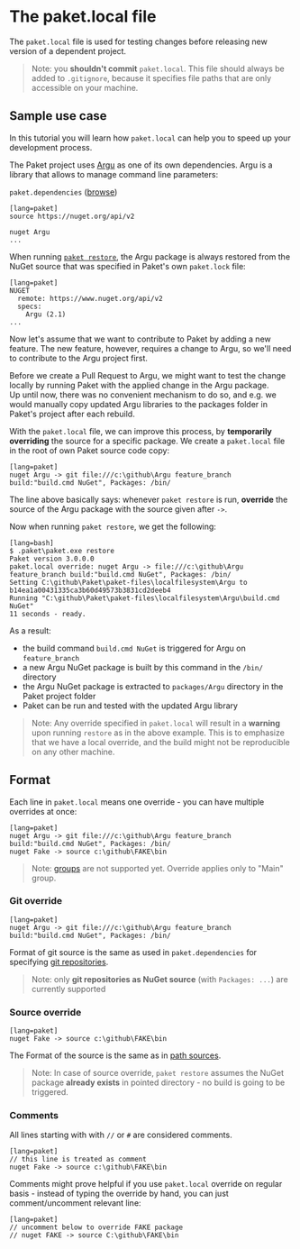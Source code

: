 The paket.local file
===================

The `paket.local` file is used for testing changes before releasing new version of a dependent project.

> Note: you **shouldn't commit** `paket.local`. This file should always be added to `.gitignore`, because it specifies file paths that are only accessible on your machine.

Sample use case 
---------------

In this tutorial you will learn how `paket.local` can help you to speed up your development process.

The Paket project uses [Argu](http://fsprojects.github.io/Argu/) as one of its own dependencies. Argu is a library that allows to manage command line parameters:

`paket.dependencies` ([browse](https://github.com/fsprojects/Paket/blob/master/paket.dependencies))

    [lang=paket]
    source https://nuget.org/api/v2
    
    nuget Argu
    ...

When running [`paket restore`](file:///C:/github/Paket/docs/output/paket-restore.html), the Argu package is always restored from the NuGet source that was specified in Paket's own `paket.lock` file:

    [lang=paket]
    NUGET
      remote: https://www.nuget.org/api/v2
      specs:
        Argu (2.1)
    ...

Now let's assume that we want to contribute to Paket by adding a new feature.
The new feature, however, requires a change to Argu, so we'll need to contribute to the Argu project first.

Before we create a Pull Request to Argu, we might want to test the change locally by running Paket with the applied change in the Argu package.  
Up until now, there was no convenient mechanism to do so, and e.g. we would manually copy updated Argu libraries to the packages folder in Paket's project after each rebuild.

With the `paket.local` file, we can improve this process, by **temporarily overriding** the source for a specific package. We create a `paket.local` file in the root of own Paket source code copy:

    [lang=paket]
    nuget Argu -> git file:///c:\github\Argu feature_branch build:"build.cmd NuGet", Packages: /bin/

The line above basically says: whenever `paket restore` is run, **override** the source of the Argu package with the source given after `->`.

Now when running `paket restore`, we get the following:

    [lang=bash]
    $ .paket\paket.exe restore
    Paket version 3.0.0.0
    paket.local override: nuget Argu -> file:///c:\github\Argu feature_branch build:"build.cmd NuGet", Packages: /bin/
    Setting C:\github\Paket\paket-files\localfilesystem\Argu to b14ea1a00431335ca3b60d49573b3831cd2deeb4
    Running "C:\github\Paket\paket-files\localfilesystem\Argu\build.cmd NuGet"
    11 seconds - ready.

As a result:

* the build command `build.cmd NuGet` is triggered for Argu on `feature_branch` 
* a new Argu NuGet package is built by this command in the `/bin/` directory
* the Argu NuGet package is extracted to `packages/Argu` directory in the Paket project folder
* Paket can be run and tested with the updated Argu library

> Note: Any override specified in `paket.local` will result in a **warning** upon running `restore` as in the above example. 
This is to emphasize that we have a local override, and the build might not be reproducible on any other machine.

Format
------

Each line in `paket.local` means one override - you can have multiple overrides at once:

    [lang=paket] 
    nuget Argu -> git file:///c:\github\Argu feature_branch build:"build.cmd NuGet", Packages: /bin/
    nuget Fake -> source c:\github\FAKE\bin
    

> Note: [groups](groups.html) are not supported yet. Override applies only to "Main" group.

### Git override

    [lang=paket] 
    nuget Argu -> git file:///c:\github\Argu feature_branch build:"build.cmd NuGet", Packages: /bin/

Format of git source is the same as used in `paket.dependencies` for specifying [git repositories](git-dependencies.html#Using-Git-repositories-as-NuGet-source).

> Note: only **git repositories as NuGet source** (with `Packages: ...`) are currently supported

### Source override

    [lang=paket] 
    nuget Fake -> source c:\github\FAKE\bin

The Format of the source is the same as in [path sources](nuget-dependencies.html#Path-sources).

> Note: In case of source override, `paket restore` assumes the NuGet package **already exists** in   pointed directory - no build is going to be triggered.

### Comments

All lines starting with with `//` or `#` are considered comments.

    [lang=paket]
    // this line is treated as comment
    nuget Fake -> source c:\github\FAKE\bin

Comments might prove helpful if you use `paket.local` override on regular basis - instead of typing the override by hand, you can just comment/uncomment relevant line:

    [lang=paket]
    // uncomment below to override FAKE package
    // nuget FAKE -> source C:\github\FAKE\bin
